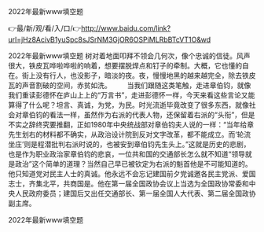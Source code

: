 2022年最新www填空题

👉最/新/观/看/入/口/👉http://www.baidu.com/link?url=jHz8AcivB1yuSpc8sJSrNM3GjOR6OSPiMLRbBTcVT1O&wd

2022年最新www填空题	树对着地面叩拜不领会几何次，像个忠诚的信徒。风声很大，铁皮瓦哗啦哗啦的响着，想要摆脱焊点和钉子的牵制。大概，它也懂的自在。街上没有行人，也没影子，暗淡的夜。夜，慢慢地黑的越来越完全，除去铁皮瓦的声音割破的空间，赤贫如洗。
　　当我们跟随这类笔触，走进章伯钧，就像我们重读彭德怀在庐山上上的“万言书”，走进彭德怀一样，今天来看这些言论又能算得了什么呢？坦言、真诚，为党，为民。时光流逝毕竟改变了很多东西，就像社会对章伯钧的看法一样，虽然作为右派的代表人物，还保留着右派的“头衔”，但是不实之辞终究要推翻，正如1980年中央统战部对章伯钧夫人说的一样：“当年给章先生划右的材料都不确实，从政治设计院到反对文字改革，都不能成立。而‘轮流坐庄’则是程潜批判右派时说的，也被安到章伯钧先生头上。”这就是历史的悲剧，也是作为职业政治家章伯钧的悲哀，一位共和国的交通部长怎么就不知道“领导就是政治”这个简单的道理？当然自己早已被钦定为右派的魁首他是不可能知道的。他只知道党对民主人士的真诚。他永远不会忘记建国前夕党诚邀各民主党派、爱国志士，齐集北平，共商国是。他在第一届全国政协会议上当选为全国政协常委和中央人民政府委员；建国后又出任交通部长、第一届全国人大代表、第二届全国政协副主席。


2022年最新www填空题
